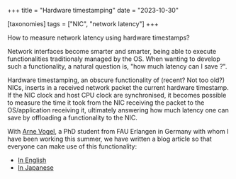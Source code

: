 +++
title = "Hardware timestamping"
date = "2023-10-30"

[taxonomies]
tags = ["NIC", "network latency"]
+++

How to measure network latency using hardware timestamps?

<!-- more -->

Network interfaces become smarter and smarter, being able to execute
functionalities traditionaly managed by the OS. When wanting to develop such a
functionality, a natural question is, "how much latency can I save ?".

Hardware timestamping, an obscure functionality of (recent? Not too old?) NICs,
inserts in a received network packet the current hardware timestamp. If the NIC
clock and host CPU clock are synchronised, it becomes possible to measure the
time it took from the NIC receiving the packet to the OS/application receiving
it, ultimately answering how much latency one can save by offloading a
functionality to the NIC.

With [Arne Vogel](https://sys.cs.fau.de/person/vogel), a PhD student from FAU
Erlangen in Germany with whom I have been working this summer, we have written
a blog article so that everyone can make use of this functionality:

- [In English](https://eng-blog.iij.ad.jp/archives/21198)
- [In Japanese](https://eng-blog.iij.ad.jp/archives/21208)
